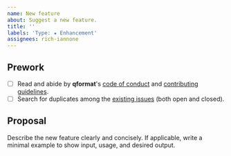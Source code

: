 ```yaml
---
name: New feature
about: Suggest a new feature.
title: ''
labels: 'Type: ★ Enhancement'
assignees: rich-iannone
---
```


## Prework

- [ ] Read and abide by **qformat**'s [code of conduct](https://www.contributor-covenant.org/version/2/1/code_of_conduct.html) and [contributing guidelines](https://github.com/rich-iannone/qformat/blob/main/.github/CONTRIBUTING.md).
- [ ] Search for duplicates among the [existing issues](https://github.com/rich-iannone/qformat/issues) (both open and closed).

## Proposal

Describe the new feature clearly and concisely. If applicable, write a minimal example to show input, usage, and desired output.
